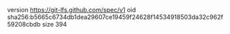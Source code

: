 version https://git-lfs.github.com/spec/v1
oid sha256:b5665c6734db1dea29607ce19459f24628f14534918503da32c962f59208cbdb
size 394
